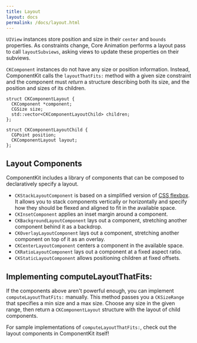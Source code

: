 ```yaml
---
title: Layout
layout: docs
permalink: /docs/layout.html
---
```


`UIView` instances store position and size in their `center` and `bounds` properties. As constraints change, Core Animation performs a layout pass to call `layoutSubviews`, asking views to update these properties on their subviews.

`CKComponent` instances do not have any size or position information. Instead, ComponentKit calls the `layoutThatFits:` method with a given size constraint and the component must *return* a structure describing both its size, and the position and sizes of its children.

```objc++
struct CKComponentLayout {
  CKComponent *component;
  CGSize size;
  std::vector<CKComponentLayoutChild> children;
};

struct CKComponentLayoutChild {
  CGPoint position;
  CKComponentLayout layout;
};
```

## Layout Components

ComponentKit includes a library of components that can be composed to declaratively specify a layout.

- `CKStackLayoutComponent` is based on a simplified version of [CSS flexbox](http://www.w3.org/TR/css3-flexbox/). It allows you to stack components vertically or horizontally and specify how they should be flexed and aligned to fit in the available space.
- `CKInsetComponent` applies an inset margin around a component.
- `CKBackgroundLayoutComponent` lays out a component, stretching another component behind it as a backdrop.
- `CKOverlayLayoutComponent` lays out a component, stretching another component on top of it as an overlay.
- `CKCenterLayoutComponent` centers a component in the available space.
- `CKRatioLayoutComponent` lays out a component at a fixed aspect ratio.
- `CKStaticLayoutComponent` allows positioning children at fixed offsets.

## Implementing computeLayoutThatFits:

If the components above aren't powerful enough, you can implement `computeLayoutThatFits:` manually. This method passes you a `CKSizeRange` that specifies a min size and a max size. Choose any size in the given range, then return a `CKComponentLayout` structure with the layout of child components.

For sample implementations of `computeLayoutThatFits:`, check out the layout components in ComponentKit itself!
